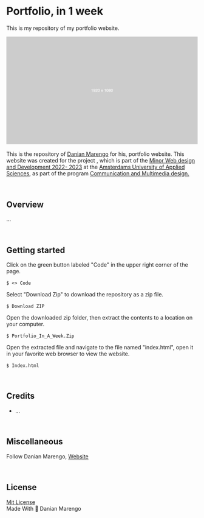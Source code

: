 # Portfolio, in 1 week
This is my repository of my portfolio website.

<img src="./docs/assets/images/dummy_1920x1080_ffffff_cccccc.png" alt="Placeholder Image 1920x1080">


This is the repository of <a href="https://danianmarengo.nl">Danian Marengo</a> for his, portfolio website. This website was created for the project <a href="https://github.com/cmda-minor-web web-app-from-scratch-2223"></a>, which is part of the <a href="https://github.com/cmda-minor-web">Minor Web design and Development 2022- 2023</a> at the <a href="https://www.hva.nl/">Amsterdams University of Applied Sciences</a>, as part of the program <a href="https://www.hva.nl/opleidingen/communication-and-multimedia-design?gclid=Cj0KCQiAgaGgBhC8ARIsAAAyLfFCp5OTcBLGcx-_uMWa2sowONOebB19jLA1KMt2yEmVFGWaHdsi9DwaAq0PEALw_wcB">Communication and Multimedia design.</a>

<br>

## Overview
...

<br>

## Getting started
Click on the green button labeled "Code" in the upper right corner of the page.
```
$ <> Code
```

Select "Download Zip" to download the repository as a zip file.
```
$ Download ZIP
```

Open the downloaded zip folder, then extract the contents to a location on your computer.

```
$ Portfolio_In_A_Week.Zip
```

Open the extracted file and navigate to the file named "index.html", open it in your favorite web browser to view the website.

```
$ Index.html
```

<br>


## Credits
<ul>
  <li>...</li>
</ul>

<br>

## Miscellaneous
Follow Danian Marengo, <a href="https://www.danianmarengo.nl">Website</a>

<br>

## License
<a href="https://github.com/Marengd/kwoot/blob/main/LICENSE"> Mit License</a>
<br>
Made With 🤍 Danian Marengo